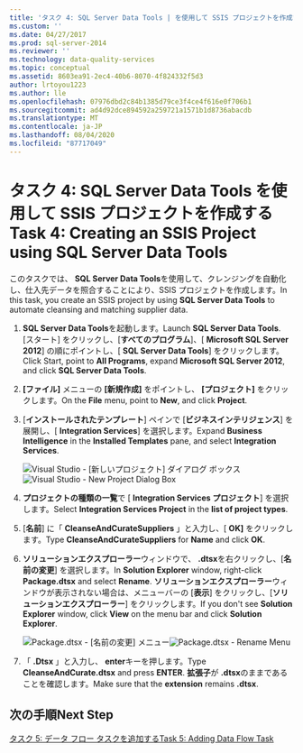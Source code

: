 ```yaml
---
title: 'タスク 4: SQL Server Data Tools | を使用して SSIS プロジェクトを作成するMicrosoft Docs'
ms.custom: ''
ms.date: 04/27/2017
ms.prod: sql-server-2014
ms.reviewer: ''
ms.technology: data-quality-services
ms.topic: conceptual
ms.assetid: 8603ea91-2ec4-40b6-8070-4f824332f5d3
author: lrtoyou1223
ms.author: lle
ms.openlocfilehash: 07976dbd2c84b1385d79ce3f4ce4f616e0f706b1
ms.sourcegitcommit: ad4d92dce894592a259721a1571b1d8736abacdb
ms.translationtype: MT
ms.contentlocale: ja-JP
ms.lasthandoff: 08/04/2020
ms.locfileid: "87717049"
---
```

# <a name="task-4-creating-an-ssis-project-using-sql-server-data-tools"></a><span data-ttu-id="96dbb-102">タスク 4: SQL Server Data Tools を使用して SSIS プロジェクトを作成する</span><span class="sxs-lookup"><span data-stu-id="96dbb-102">Task 4: Creating an SSIS Project using SQL Server Data Tools</span></span>
  <span data-ttu-id="96dbb-103">このタスクでは、 **SQL Server Data Tools**を使用して、クレンジングを自動化し、仕入先データを照合することにより、SSIS プロジェクトを作成します。</span><span class="sxs-lookup"><span data-stu-id="96dbb-103">In this task, you create an SSIS project by using **SQL Server Data Tools** to automate cleansing and matching supplier data.</span></span>

1.  <span data-ttu-id="96dbb-104">**SQL Server Data Tools**を起動します。</span><span class="sxs-lookup"><span data-stu-id="96dbb-104">Launch **SQL Server Data Tools**.</span></span> <span data-ttu-id="96dbb-105">[スタート] をクリックし、[**すべてのプログラム**]、[ **Microsoft SQL Server 2012**] の順にポイントし、[ **SQL Server Data Tools**] をクリックします。</span><span class="sxs-lookup"><span data-stu-id="96dbb-105">Click Start, point to **All Programs**, expand **Microsoft SQL Server 2012**, and click **SQL Server Data Tools**.</span></span>

2.  <span data-ttu-id="96dbb-106">**[ファイル]** メニューの **[新規作成]** をポイントし、 **[プロジェクト]** をクリックします。</span><span class="sxs-lookup"><span data-stu-id="96dbb-106">On the **File** menu, point to **New**, and click **Project**.</span></span>

3.  <span data-ttu-id="96dbb-107">[**インストールされたテンプレート**] ペインで [**ビジネスインテリジェンス**] を展開し、[ **Integration Services**] を選択します。</span><span class="sxs-lookup"><span data-stu-id="96dbb-107">Expand **Business Intelligence** in the **Installed Templates** pane, and select **Integration Services**.</span></span>

     <span data-ttu-id="96dbb-108">![Visual Studio - [新しいプロジェクト] ダイアログ ボックス](../../2014/tutorials/media/et-creatinganssisprojectusingsqlsdt-01.jpg "Visual Studio - [新しいプロジェクト] ダイアログ ボックス")</span><span class="sxs-lookup"><span data-stu-id="96dbb-108">![Visual Studio - New Project Dialog Box](../../2014/tutorials/media/et-creatinganssisprojectusingsqlsdt-01.jpg "Visual Studio - New Project Dialog Box")</span></span>

4.  <span data-ttu-id="96dbb-109">**プロジェクトの種類の一覧**で [ **Integration Services プロジェクト**] を選択します。</span><span class="sxs-lookup"><span data-stu-id="96dbb-109">Select **Integration Services Project** in the **list of project types**.</span></span>

5.  <span data-ttu-id="96dbb-110">[**名前**] に「 **CleanseAndCurateSuppliers** 」と入力し、[ **OK]** をクリックします。</span><span class="sxs-lookup"><span data-stu-id="96dbb-110">Type **CleanseAndCurateSuppliers** for **Name** and click **OK**.</span></span>

6.  <span data-ttu-id="96dbb-111">**ソリューションエクスプローラー**ウィンドウで、 **.dtsx**を右クリックし、[**名前の変更**] を選択します。</span><span class="sxs-lookup"><span data-stu-id="96dbb-111">In **Solution Explorer** window, right-click **Package.dtsx** and select **Rename**.</span></span> <span data-ttu-id="96dbb-112">**ソリューションエクスプローラー**ウィンドウが表示されない場合は、メニューバーの [**表示**] をクリックし、[**ソリューションエクスプローラー**] をクリックします。</span><span class="sxs-lookup"><span data-stu-id="96dbb-112">If you don't see **Solution Explorer** window, click **View** on the menu bar and click **Solution Explorer**.</span></span>

     <span data-ttu-id="96dbb-113">![Package.dtsx - [名前の変更] メニュー](../../2014/tutorials/media/et-creatinganssisprojectusingsqlsdt-02.jpg "Package.dtsx - [名前の変更] メニュー")</span><span class="sxs-lookup"><span data-stu-id="96dbb-113">![Package.dtsx - Rename Menu](../../2014/tutorials/media/et-creatinganssisprojectusingsqlsdt-02.jpg "Package.dtsx - Rename Menu")</span></span>

7.  <span data-ttu-id="96dbb-114">「 **.Dtsx** 」と入力し、 **enter**キーを押します。</span><span class="sxs-lookup"><span data-stu-id="96dbb-114">Type **CleanseAndCurate.dtsx** and press **ENTER**.</span></span> <span data-ttu-id="96dbb-115">**拡張子**が **.dtsx**のままであることを確認します。</span><span class="sxs-lookup"><span data-stu-id="96dbb-115">Make sure that the **extension** remains **.dtsx**.</span></span>

## <a name="next-step"></a><span data-ttu-id="96dbb-116">次の手順</span><span class="sxs-lookup"><span data-stu-id="96dbb-116">Next Step</span></span>
 [<span data-ttu-id="96dbb-117">タスク 5: データ フロー タスクを追加する</span><span class="sxs-lookup"><span data-stu-id="96dbb-117">Task 5: Adding Data Flow Task</span></span>](task-5-adding-data-flow-task.md)


